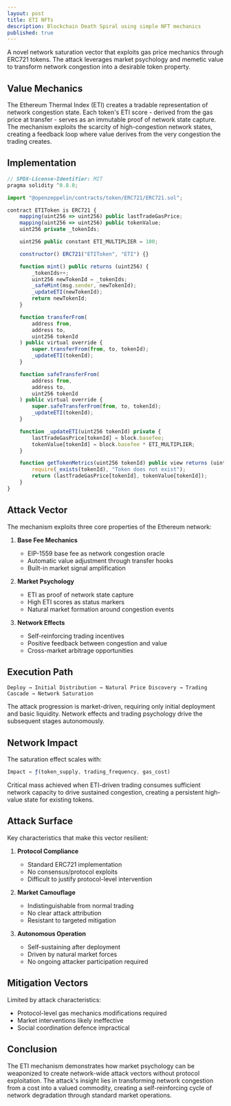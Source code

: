 ```yaml
---
layout: post
title: ETI NFTs
description: Blockchain Death Spiral using simple NFT mechanics
published: true
---
```


A novel network saturation vector that exploits gas price mechanics through ERC721 tokens. The attack leverages market psychology and memetic value to transform network congestion into a desirable token property.

## Value Mechanics

The Ethereum Thermal Index (ETI) creates a tradable representation of network congestion state. Each token's ETI score - derived from the gas price at transfer - serves as an immutable proof of network state capture. The mechanism exploits the scarcity of high-congestion network states, creating a feedback loop where value derives from the very congestion the trading creates.

## Implementation

```javascript
// SPDX-License-Identifier: MIT
pragma solidity ^0.8.0;

import "@openzeppelin/contracts/token/ERC721/ERC721.sol";

contract ETIToken is ERC721 {
    mapping(uint256 => uint256) public lastTradeGasPrice;
    mapping(uint256 => uint256) public tokenValue;
    uint256 private _tokenIds;

    uint256 public constant ETI_MULTIPLIER = 100;

    constructor() ERC721("ETIToken", "ETI") {}

    function mint() public returns (uint256) {
        _tokenIds++;
        uint256 newTokenId = _tokenIds;
        _safeMint(msg.sender, newTokenId);
        _updateETI(newTokenId);
        return newTokenId;
    }

    function transferFrom(
        address from,
        address to,
        uint256 tokenId
    ) public virtual override {
        super.transferFrom(from, to, tokenId);
        _updateETI(tokenId);
    }

    function safeTransferFrom(
        address from,
        address to,
        uint256 tokenId
    ) public virtual override {
        super.safeTransferFrom(from, to, tokenId);
        _updateETI(tokenId);
    }

    function _updateETI(uint256 tokenId) private {
        lastTradeGasPrice[tokenId] = block.basefee;
        tokenValue[tokenId] = block.basefee * ETI_MULTIPLIER;
    }

    function getTokenMetrics(uint256 tokenId) public view returns (uint256, uint256) {
        require(_exists(tokenId), "Token does not exist");
        return (lastTradeGasPrice[tokenId], tokenValue[tokenId]);
    }
}
```

## Attack Vector

The mechanism exploits three core properties of the Ethereum network:

1. **Base Fee Mechanics**
   - EIP-1559 base fee as network congestion oracle
   - Automatic value adjustment through transfer hooks
   - Built-in market signal amplification

2. **Market Psychology**
   - ETI as proof of network state capture
   - High ETI scores as status markers
   - Natural market formation around congestion events

3. **Network Effects**
   - Self-reinforcing trading incentives
   - Positive feedback between congestion and value
   - Cross-market arbitrage opportunities

## Execution Path

```
Deploy → Initial Distribution → Natural Price Discovery → Trading Cascade → Network Saturation
```

The attack progression is market-driven, requiring only initial deployment and basic liquidity. Network effects and trading psychology drive the subsequent stages autonomously.

## Network Impact

The saturation effect scales with:

```javascript
Impact = ƒ(token_supply, trading_frequency, gas_cost)
```

Critical mass achieved when ETI-driven trading consumes sufficient network capacity to drive sustained congestion, creating a persistent high-value state for existing tokens.

## Attack Surface

Key characteristics that make this vector resilient:

1. **Protocol Compliance**
   - Standard ERC721 implementation
   - No consensus/protocol exploits
   - Difficult to justify protocol-level intervention

2. **Market Camouflage**
   - Indistinguishable from normal trading
   - No clear attack attribution
   - Resistant to targeted mitigation

3. **Autonomous Operation**
   - Self-sustaining after deployment
   - Driven by natural market forces
   - No ongoing attacker participation required

## Mitigation Vectors

Limited by attack characteristics:
- Protocol-level gas mechanics modifications required
- Market interventions likely ineffective
- Social coordination defence impractical

## Conclusion

The ETI mechanism demonstrates how market psychology can be weaponized to create network-wide attack vectors without protocol exploitation. The attack's insight lies in transforming network congestion from a cost into a valued commodity, creating a self-reinforcing cycle of network degradation through standard market operations.
